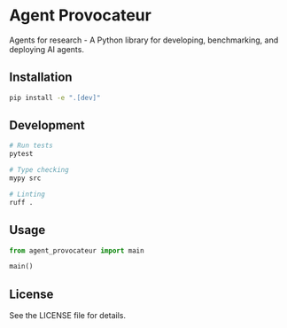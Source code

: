 # Agent Provocateur

Agents for research - A Python library for developing, benchmarking, and deploying AI agents.

## Installation

```bash
pip install -e ".[dev]"
```

## Development

```bash
# Run tests
pytest

# Type checking
mypy src

# Linting
ruff .
```

## Usage

```python
from agent_provocateur import main

main()
```

## License

See the LICENSE file for details.